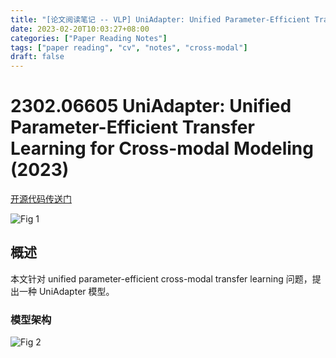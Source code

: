 ```yaml
---
title: "[论文阅读笔记 -- VLP] UniAdapter: Unified Parameter-Efficient Transfer Learning (2023)"
date: 2023-02-20T10:03:27+08:00
categories: ["Paper Reading Notes"]
tags: ["paper reading", "cv", "notes", "cross-modal"]
draft: false
---
```


# 2302.06605 UniAdapter: Unified Parameter-Efficient Transfer Learning for Cross-modal Modeling (2023)

[开源代码传送门](https://github.com/RERV/UniAdapter)

![Fig 1](/images/2023/PRN345/1.png)

## 概述

本文针对 unified parameter-efficient cross-modal transfer learning 问题，提出一种 UniAdapter 模型。  

### 模型架构

![Fig 2](/images/2023/PRN345/2.png)
